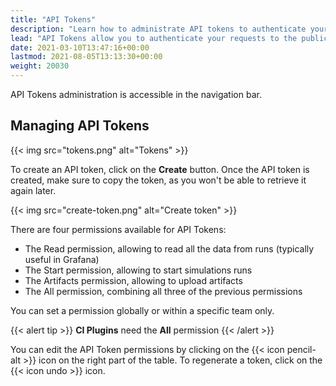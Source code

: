 ```yaml
---
title: "API Tokens"
description: "Learn how to administrate API tokens to authenticate your requests to the public API."
lead: "API Tokens allow you to authenticate your requests to the public API."
date: 2021-03-10T13:47:16+00:00
lastmod: 2021-08-05T13:13:30+00:00
weight: 20030
---
```


API Tokens administration is accessible in the navigation bar.

## Managing API Tokens

{{< img src="tokens.png" alt="Tokens" >}}

To create an API token, click on the **Create** button.
Once the API token is created, make sure to copy the token, as you won't be able to retrieve it again later.

{{< img src="create-token.png" alt="Create token" >}}

There are four permissions available for API Tokens:

- The Read permission, allowing to read all the data from runs (typically useful in Grafana)
- The Start permission, allowing to start simulations runs
- The Artifacts permission, allowing to upload artifacts
- The All permission, combining all three of the previous permissions

You can set a permission globally or within a specific team only.

{{< alert tip >}}
**CI Plugins** need the **All** permission
{{< /alert >}}

You can edit the API Token permissions by clicking on the {{< icon pencil-alt >}} icon on the right part of the table. 
To regenerate a token, click on the {{< icon undo >}} icon.
